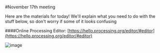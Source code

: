 #November 17th meeting

Here are the materials for today! We'll explain what you need to do with the stuff below, so don't worry if some of it looks confusing

####Online Processing Editor:
[https://hello.processing.org/editor/#editor](https://hello.processing.org/editor/#editor)

![image](https://imgur.com/uggxDeW)

